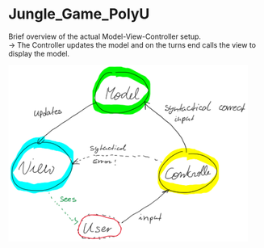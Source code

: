 # Jungle_Game_PolyU

Brief overview of the actual Model-View-Controller setup.   
  -> The Controller updates the model and on the turns end calls the view to display the model.


<img src="MVC.jpg"
     alt="MVC"
     style="height: 350px; border: 5px; "/>


